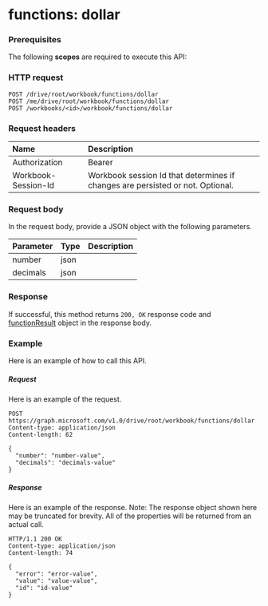 # functions: dollar


### Prerequisites
The following **scopes** are required to execute this API: 
### HTTP request
<!-- { "blockType": "ignored" } -->
```http
POST /drive/root/workbook/functions/dollar
POST /me/drive/root/workbook/functions/dollar
POST /workbooks/<id>/workbook/functions/dollar

```
### Request headers
| Name       | Description|
|:---------------|:----------|
| Authorization  | Bearer <code>|
| Workbook-Session-Id  | Workbook session Id that determines if changes are persisted or not. Optional.|

### Request body
In the request body, provide a JSON object with the following parameters.

| Parameter	   | Type	|Description|
|:---------------|:--------|:----------|
|number|json||
|decimals|json||

### Response
If successful, this method returns `200, OK` response code and [functionResult](../resources/functionresult.md) object in the response body.

### Example
Here is an example of how to call this API.
##### Request
Here is an example of the request.
<!-- {
  "blockType": "request",
  "name": "functions_dollar"
}-->
```http
POST https://graph.microsoft.com/v1.0/drive/root/workbook/functions/dollar
Content-type: application/json
Content-length: 62

{
  "number": "number-value",
  "decimals": "decimals-value"
}
```

##### Response
Here is an example of the response. Note: The response object shown here may be truncated for brevity. All of the properties will be returned from an actual call.
<!-- {
  "blockType": "response",
  "truncated": true,
  "@odata.type": "microsoft.graph.functionResult"
} -->
```http
HTTP/1.1 200 OK
Content-type: application/json
Content-length: 74

{
  "error": "error-value",
  "value": "value-value",
  "id": "id-value"
}
```

<!-- uuid: 8fcb5dbc-d5aa-4681-8e31-b001d5168d79
2015-10-25 14:57:30 UTC -->
<!-- {
  "type": "#page.annotation",
  "description": "functions: dollar",
  "keywords": "",
  "section": "documentation",
  "tocPath": ""
}-->